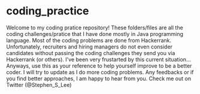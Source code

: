 # coding_practice

Welcome to my coding pratice repository!
These folders/files are all the coding challenges/pratice that I have done mostly in Java programming language. 
Most of the coding problems are done from Hackerrank.
Unfortunately, recruiters and hiring managers do not even consider candidates without passing the coding challenges they send you via Hackerrank (or others). I've been very frustarted by this current situation... Anyways, use this as your reference to help yourself improve to be a better coder. I will try to update as I do more coding problems. Any feedbacks or if you find better approaches, I am happy to hear from you. Check me out on Twitter (@Stephen_S_Lee)
